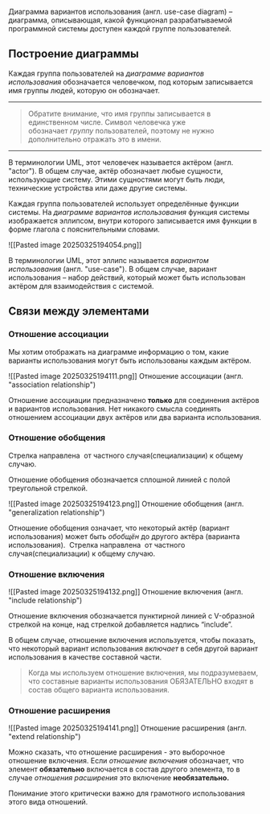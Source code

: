 Диаграмма вариантов использования (англ. use-case diagram) – диаграмма, описывающая, какой функционал разрабатываемой программной системы доступен каждой группе пользователей.


## Построение диаграммы
Каждая группа пользователей на _диаграмме вариантов использования_ обозначается человечком, под которым записывается имя группы людей, которую он обозначает.

--- 
> Обратите внимание, что имя группы записывается в единственном числе. Символ человечка уже обозначает _группу_ пользователей, поэтому не нужно дополнительно отражать это в имени.
--- 

В терминологии UML, этот человечек называется актёром (англ. "actor"). В общем случае, актёр обозначает любые сущности, использующие систему. Этими сущностями могут быть люди, технические устройства или даже другие системы.

Каждая группа пользователей использует определённые функции системы. На _диаграмме вариантов использования_ функция системы изображается эллипсом, внутри которого записывается имя функции в форме глагола с пояснительными словами.

![[Pasted image 20250325194054.png]]

В терминологии UML, этот эллипс называется _вариантом использования_ (англ. "use-case"). В общем случае, вариант использования – набор действий, который может быть использован актёром для взаимодействия с системой.

## Связи между элементами
### Отношение ассоциации

Мы хотим отображать на диаграмме информацию о том, какие варианты использования могут быть использованы каждым актёром.

![[Pasted image 20250325194111.png]]
Отношение ассоциации (англ. "association relationship")

Отношение ассоциации предназначено **только** для соединения актёров и вариантов использования. Нет никакого смысла соединять отношением ассоциации двух актёров или два варианта использования.

### Отношение обобщения

Стрелка направлена  от частного случая(специализации) к общему случаю.

Отношение обобщения обозначается сплошной линией с полой треугольной стрелкой.

![[Pasted image 20250325194123.png]]
Отношение обобщения (англ. "generalization relationship")

Отношение обобщения означает, что некоторый актёр (вариант использования) может быть _обобщён_ до другого актёра (варианта использования).  Стрелка направлена  от частного случая(специализации) к общему случаю.

### Отношение включения

![[Pasted image 20250325194132.png]]
Отношение включения (англ. "include relationship")

Отношение включения обозначается пунктирной линией с V-образной стрелкой на конце, над стрелкой добавляется надпись “include”.

В общем случае, отношение включения используется, чтобы показать, что некоторый вариант использования _включает_ в себя другой вариант использования в качестве составной части.

> Когда мы используем отношение включения, мы подразумеваем, что составные варианты использования ОБЯЗАТЕЛЬНО входят в состав общего варианта использования.

### Отношение расширения

![[Pasted image 20250325194141.png]]
Отношение расширения (англ. "extend relationship")

Можно сказать, что отношение расширения - это выборочное отношение включения. Если _отношение включения_ обозначает, что элемент **обязательно** включается в состав другого элемента, то в случае _отношения расширения_ это включение **необязательно.**

Понимание этого критически важно для грамотного использования этого вида отношений.